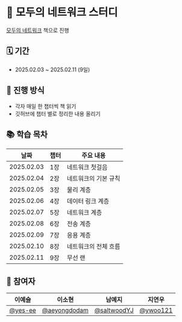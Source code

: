 # 📕 모두의 네트워크 스터디
[모두의 네트워크](https://product.kyobobook.co.kr/detail/S000001792670) 책으로 진행

## 🗓️ 기간
- 2025.02.03 ~ 2025.02.11 (9일)

## 📍 진행 방식
-   각자 매일 한 챕터씩 책 읽기
-   깃허브에 챕터 별로 정리한 내용 올리기

## 📚 학습 목차

| 날짜 | 챕터 | 주요 내용 |
| --- | --- | --- |
| 2025.02.03 | 1장 | 네트워크 첫걸음 |
| 2025.02.04 | 2장 | 네트워크의 기본 규칙 |
| 2025.02.05 | 3장 | 물리 계층 |
| 2025.02.06 | 4장 | 데이터 링크 계층 |
| 2025.02.07 | 5장 | 네트워크 계층 |
| 2025.02.08 | 6장 | 전송 계층 |
| 2025.02.09 | 7장 | 응용 계층 |
| 2025.02.10 | 8장 | 네트워크의 전체 흐름 |
| 2025.02.11 | 9장 | 무선 랜 |

## 👥 참여자
|이예슬|이소현|남예지|지연우|
|--|--|--|--|
|[@yes-ee](https://github.com/yes-ee)|[@aeyongdodam](https://github.com/aeyongdodam)|[@saltwoodYJ](https://github.com/saltwoodYJ) |[@ywoo121](https://github.com/ywoo121)|

